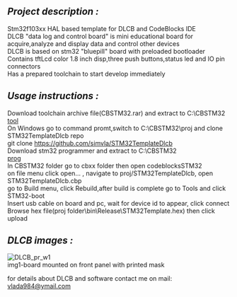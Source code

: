 ## *Project description :*

Stm32f103xx HAL based template for DLCB and CodeBlocks IDE  
DLCB "data log and control board" is mini educational board for acquire,analyze and display data and control other devices  
DLCB is based on stm32 "bluepill" board with preloaded bootloader  
Contains tftLcd color 1.8 inch disp,three push buttons,status led and IO pin connectors   
Has a prepared toolchain to start develop immediately

## *Usage instructions :*

Download toolchain archive file(CBSTM32.rar) and extract to C:\CBSTM32  
[tool](http://www.mediafire.com/file/lpfqq91aabzrgoa/CBSTM32.rar/file)  
On Windows go to command promt,switch to C:\CBSTM32\proj and clone STM32TemplateDlcb repo  
git clone https://github.com/simvla/STM32TemplateDlcb  
Download stm32 programmer and extract to C:\CBSTM32  
[prog](https://libstock.mikroe.com/projects/download/1862/10967/1531996605_mikrobootloader_other_other.zip)  
In CBSTM32 folder go to cbxx folder then open codeblocksSTM32  
on file menu click open... , navigate to proj/STM32TemplateDlcb, open STM32TemplateDlcb.cbp  
go to Build menu, click Rebuild,after build is complete go to Tools and click STM32-boot  
Insert usb cable on board and pc, wait for device id to appear, click connect  
Browse hex file(proj folder\bin\Release\STM32Template.hex) then click upload  

## *DLCB images :*  

![DLCB_pr_w1](https://user-images.githubusercontent.com/50554409/57645231-1ea6e180-75be-11e9-88b3-cb45adcaf1ad.png)  
img1-board mounted on front panel with printed mask  



for details about DLCB and software contact me on mail: vlada984@ymail.com



